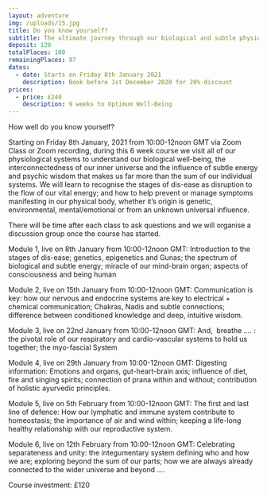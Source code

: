 ```yaml
---
layout: adventure
img: /uploads/15.jpg
title: Do you know yourself?
subtitle: The ultimate journey through our biological and subtle physiology
deposit: 120
totalPlaces: 100
remainingPlaces: 97
dates:
  - date: Starts on Friday 8th January 2021
    description: Book before 1st December 2020 for 20% discount
prices:
  - price: £240
    description: 9 weeks to Optimum Well-Being
---
```

How well do you know yourself?

Starting on Friday 8th January, 2021 from 10:00-12noon GMT via Zoom Class or Zoom recording, during this 6 week course we visit all of our physiological systems to understand our biological well-being, the interconnectedness of our inner universe and the influence of subtle energy and psychic wisdom that makes us far more than the sum of our individual systems. We will learn to recognise the stages of dis-ease as disruption to the flow of our vital energy; and how to help prevent or manage symptoms manifesting in our physical body, whether it’s origin is genetic, environmental, mental/emotional or from an unknown universal influence.

There will be time after each class to ask questions and we will organise a discussion group once the course has started.

Module 1, live on 8th January from 10:00-12noon GMT: Introduction to the stages of dis-ease; genetics, epigenetics and Gunas; the spectrum of biological and subtle energy; miracle of our mind-brain organ; aspects of consciousness and being human

Module 2, live on 15th January from 10:00-12noon GMT: Communication is key: how our nervous and endocrine systems are key to electrical + chemical communication; Chakras, Nadis and subtle connections; difference between conditioned knowledge and deep, intuitive wisdom.

Module 3, live on 22nd January from 10:00-12noon GMT: And,  breathe …. : the pivotal role of our respiratory and cardio-vascular systems to hold us together; the myo-fascial System

Module 4, live on 29th January from 10:00-12noon GMT: Digesting information: Emotions and organs, gut-heart-brain axis; influence of diet, fire and singing spirits; connection of prana within and without; contribution of holistic ayurvedic principles.

Module 5, live on 5th February from 10:00-12noon GMT: The first and last line of defence: How our lymphatic and immune system contribute to homeostasis; the importance of air and wind within; keeping a life-long healthy relationship with our reproductive system.

Module 6, live on 12th February from 10:00-12noon GMT: Celebrating separateness and unity: the integumentary system defining who and how we are; exploring beyond the sum of our parts; how we are always already connected to the wider universe and beyond ….

Course investment: £120